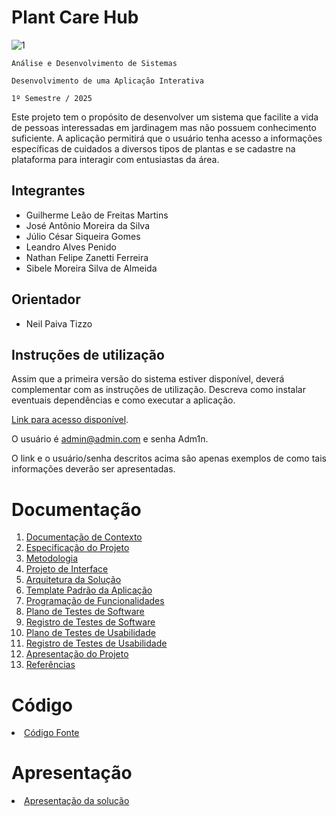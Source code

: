 # Plant Care Hub

![1](https://github.com/user-attachments/assets/b8cc7e97-acbc-4569-9879-6f65a5240a3d)

`Análise e Desenvolvimento de Sistemas`

`Desenvolvimento de uma Aplicação Interativa`

`1º Semestre / 2025`

Este projeto tem o propósito de desenvolver um sistema que facilite a vida de pessoas interessadas em jardinagem mas não possuem conhecimento suficiente. A aplicação permitirá que o usuário tenha acesso a informações específicas de cuidados a diversos tipos de plantas e se cadastre na plataforma para interagir com entusiastas da área.

## Integrantes
* Guilherme Leão de Freitas Martins
* José Antônio Moreira da Silva
* Júlio César Siqueira Gomes
* Leandro Alves Penido
* Nathan Felipe Zanetti Ferreira
* Sibele Moreira Silva de Almeida
  
## Orientador

* Neil Paiva Tizzo

## Instruções de utilização

Assim que a primeira versão do sistema estiver disponível, deverá complementar com as instruções de utilização. Descreva como instalar eventuais dependências e como executar a aplicação.

[Link para acesso disponível](https://plantcare-hub-euckdmd2gcaqf4cy.brazilsouth-01.azurewebsites.net/).

O usuário é admin@admin.com e senha Adm1n.

O link e o usuário/senha descritos acima são apenas exemplos de como tais informações deverão ser apresentadas.

# Documentação

<ol>
<li><a href="docs/01-Documentação de Contexto.md"> Documentação de Contexto</a></li>
<li><a href="docs/02-Especificação do Projeto.md"> Especificação do Projeto</a></li>
<li><a href="docs/03-Metodologia.md"> Metodologia</a></li>
<li><a href="docs/04-Projeto de Interface.md"> Projeto de Interface</a></li>
<li><a href="docs/05-Arquitetura da Solução.md"> Arquitetura da Solução</a></li>
<li><a href="docs/06-Template Padrão da Aplicação.md"> Template Padrão da Aplicação</a></li>
<li><a href="docs/07-Programação de Funcionalidades.md"> Programação de Funcionalidades</a></li>
<li><a href="docs/08-Plano de Testes de Software.md"> Plano de Testes de Software</a></li>
<li><a href="docs/09-Registro de Testes de Software.md"> Registro de Testes de Software</a></li>
<li><a href="docs/10-Plano de Testes de Usabilidade.md"> Plano de Testes de Usabilidade</a></li>
<li><a href="docs/11-Registro de Testes de Usabilidade.md"> Registro de Testes de Usabilidade</a></li>
<li><a href="docs/12-Apresentação do Projeto.md"> Apresentação do Projeto</a></li>
<li><a href="docs/13-Referências.md"> Referências</a></li>
</ol>

# Código

<li><a href="src/README.md"> Código Fonte</a></li>

# Apresentação

<li><a href="presentation/README.md"> Apresentação da solução</a></li>
